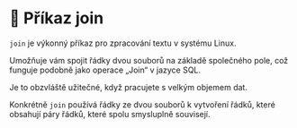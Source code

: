 # 🔗 Příkaz join

```join``` je výkonný příkaz pro zpracování textu v systému Linux.  

Umožňuje vám spojit řádky dvou souborů na základě společného pole, což funguje podobně jako operace „Join“ v jazyce SQL.  

Je to obzvláště užitečné, když pracujete s velkým objemem dat.  

Konkrétně ```join``` používá řádky ze dvou souborů k vytvoření řádků, které obsahují páry řádků, které spolu smysluplně souvisejí.